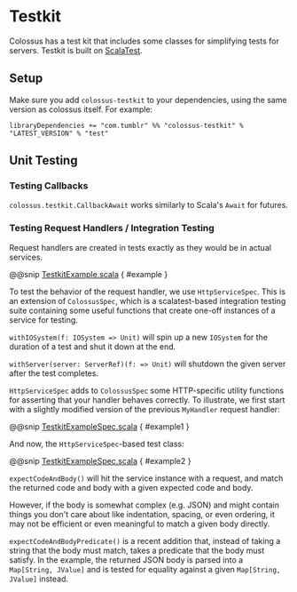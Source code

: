 # Testkit

Colossus has a test kit that includes some classes for simplifying tests for servers. Testkit is built on [ScalaTest](http://scalatest.org).

## Setup

Make sure you add `colossus-testkit` to your dependencies, using the same version as colossus itself.  For example:

```sbtshell
libraryDependencies += "com.tumblr" %% "colossus-testkit" % "LATEST_VERSION" % "test"
```

## Unit Testing

### Testing Callbacks

`colossus.testkit.CallbackAwait` works similarly to Scala's `Await` for futures.  

### Testing Request Handlers / Integration Testing

Request handlers are created in tests exactly as they would be in actual services.

@@snip [TestkitExample.scala](../scala/TestkitExample.scala) { #example }

To test the behavior of the request handler, we use `HttpServiceSpec`.
This is an extension of `ColossusSpec`, which is a scalatest-based integration testing suite containing some useful functions
that create one-off instances of a service for testing.

`withIOSystem(f: IOSystem => Unit)` will spin up a new `IOSystem` for the duration of a test and shut it down at the end.

`withServer(server: ServerRef)(f: => Unit)` will shutdown the given server after the test completes.

`HttpServiceSpec` adds to `ColossusSpec` some HTTP-specific utility functions for asserting that your handler behaves correctly.
To illustrate, we first start with a slightly modified version of the previous `MyHandler` request handler:

@@snip [TestkitExampleSpec.scala](../../test/scala/TestkitExampleSpec.scala) { #example1 }

And now, the `HttpServiceSpec`-based test class:

@@snip [TestkitExampleSpec.scala](../../test/scala/TestkitExampleSpec.scala) { #example2 }

`expectCodeAndBody()` will hit the service instance with a request,
and match the returned code and body with a given expected code and body.

However, if the body is somewhat complex (e.g. JSON) and might contain things you don't care about like indentation, spacing, or even ordering,
it may not be efficient or even meaningful to match a given body directly.

`expectCodeAndBodyPredicate()` is a recent addition that, instead of taking a string that the body must match,
takes a predicate that the body must satisfy. In the example, the returned JSON body is parsed into a `Map[String, JValue]`
and is tested for equality against a given `Map[String, JValue]` instead.

